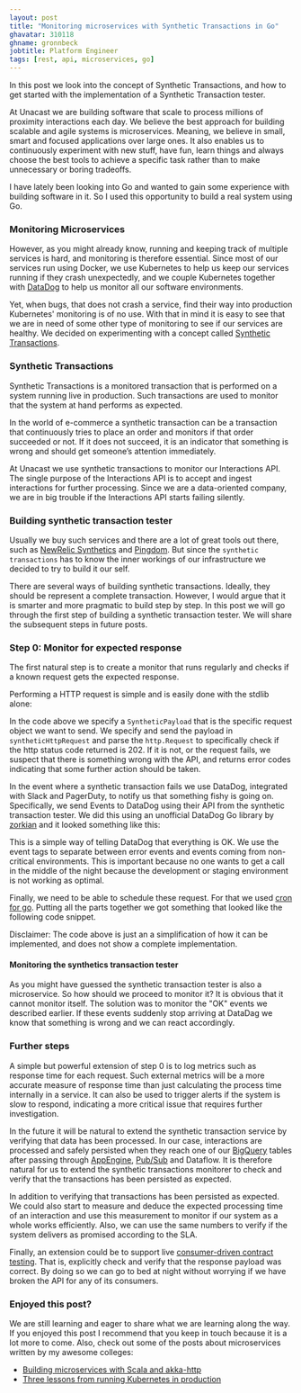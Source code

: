 ```yaml
---
layout: post
title: "Monitoring microservices with Synthetic Transactions in Go"
ghavatar: 310118
ghname: gronnbeck
jobtitle: Platform Engineer
tags: [rest, api, microservices, go]
---
```


In this post we look into the concept of Synthetic Transactions, and how to
get started with the implementation of a Synthetic Transaction tester.

At Unacast we are building software that scale to process millions of
proximity interactions each day. We believe the best approach for building
scalable and agile systems is microservices. Meaning, we believe in small,
smart and focused applications over large ones. It also
enables us to continuously experiment with new stuff, have fun,
learn things and always choose the best tools to achieve a specific task
rather than to make unnecessary or boring tradeoffs.

I have lately been looking into Go and wanted to gain some experience
with building software in it. So I used this opportunity to build a real
system using Go.

### Monitoring Microservices

However, as you might already know, running and keeping track of multiple
services is hard, and monitoring is therefore essential. Since most of our
services run using Docker, we use Kubernetes to help us keep our services
running if they crash unexpectedly, and we couple
Kubernetes together with [DataDog](datadoghq) to help
us monitor all our software environments.

Yet, when bugs, that does not crash a service, find their way into production
Kubernetes' monitoring is of no use. With that in mind it is easy to see that
we are in need of some other type of monitoring to see if our services are
healthy. We decided on experimenting with a concept called
[Synthetic Transactions](synthetic-transactions).

### Synthetic Transactions

Synthetic Transactions is a monitored transaction that is performed on a
system running live in production. Such transactions are used to monitor
that the system at hand performs as expected.

In the world of e-commerce a synthetic transaction can be a transaction that
continuously tries to place an order and monitors if that order succeeded or not.
If it does not succeed, it is an indicator that something is wrong and should get
someone’s attention immediately.

At Unacast we use synthetic transactions to monitor our Interactions API.
The single purpose of the Interactions API is to accept and ingest interactions
for further processing. Since we are a data-oriented company, we are in big
trouble if the Interactions API starts failing silently.

### Building synthetic transaction tester

Usually we buy such services and there are a lot of great tools out there,
such as [NewRelic Synthetics](nr-synthetics) and [Pingdom](pingdom).
But since the ``synthetic transactions`` has to know the inner workings
of our infrastructure we decided to try to build it our self.

There are several ways of building synthetic transactions. Ideally, they
should be represent a complete transaction. However, I would argue that it
is smarter and more pragmatic to build step by step. In this post we will
go through the first step of building a synthetic transaction tester.
We will share the subsequent steps in future posts.

### Step 0: Monitor for expected response

The first natural step is to create a monitor that runs regularly and checks if
a known request gets the expected response.

Performing a HTTP request is simple and is easily done with the
stdlib alone:

<script src="https://gist.github.com/gronnbeck/452cb79403bf4b4862e4.js"></script>

In the code above we specify a ``SyntheticPayload`` that is the specific request
object we want to send. We specify and send the payload in ``syntheticHttpRequest``
and parse the ``http.Request`` to specifically
check if the http status code returned is 202. If it is not, or the request fails,
we suspect that there is something wrong with the API, and returns error codes
indicating that some further action should be taken.

In the event where a synthetic transaction fails we use DataDog,
integrated with Slack and PagerDuty, to notify us that something fishy is going on.
Specifically, we send Events to DataDog using their API from the synthetic
transaction tester. We did this using an unofficial DataDog Go library by
[zorkian](zorkian) and it looked something like this:

<script src="https://gist.github.com/gronnbeck/236e8f68d2b0d13ad3ce.js"></script>

This is a simple way of telling DataDog that everything is OK. We use the event
tags to separate between error events and events coming from non-critical
environments. This is important because no one wants to get a call in the
middle of the night because the development or staging environment is
not working as optimal.

Finally, we need to be able to schedule these request. For that we used
[cron for go](go-cron). Putting all the parts together we got something
that looked like the following code snippet.

<script src="https://gist.github.com/gronnbeck/601f353875f89334b52a.js"></script>

Disclaimer: The code above is just an  a simplification of how it can be implemented, and does not show a complete implementation.

#### Monitoring the synthetics transaction tester

As you might have guessed the synthetic transaction tester is also a microservice.
So how should we proceed to monitor it? It is obvious that it cannot monitor itself.
The solution was to monitor the "OK" events we described earlier.
If these events suddenly stop arriving at DataDag we know that something
is wrong and we can react accordingly.

### Further steps

A simple but powerful extension of step 0 is to log metrics such as response time
for each request. Such external metrics will be a more accurate measure
of response time than just calculating the process time internally in a service.
It can also be used to trigger alerts if the system is slow to respond,
indicating a more critical issue that requires further investigation.

In the future it will be natural to extend the synthetic transaction service by verifying
that data has been processed. In our case, interactions are processed and safely
persisted when they reach one of our [BigQuery](gle-bigquery) tables after passing
through [AppEngine](gle-appengine), [Pub/Sub](gle-pubsub) and Dataflow.
It is therefore natural for us to extend the synthetic transactions monitorer
to check and verify that the transactions has been persisted as expected.

In addition to verifying that transactions has been persisted as expected.
We could also start to measure and deduce the expected processing time
of an interaction and use this measurement to monitor if our system as a whole
works efficiently. Also, we can use the same numbers to verify if the system
delivers as promised according to the SLA.

Finally, an extension  could be to support live
[consumer-driven contract testing](cdc-testing). That is, explicitly check and verify that
the response payload was correct. By doing so we can go to bed at night without
worrying if we have broken the API for any of its consumers.  

### Enjoyed this post?

We are still learning and eager to share what we are learning along the way.
If you enjoyed this post I recommend that you keep in touch because it is a
lot more to come. Also, check out some of the posts about microservices
 written by my awesome colleges:

* [Building microservices with Scala and akka-http](http://labs.unacast.com/2016/03/03/building-microservices-with-akka-http/)
* [Three lessons from running Kubernetes in production](unacast-k8s-lessons)

[synthetic-transactions]:http://martinfowler.com/articles/microservice-testing/
[datadoghq]:https://www.datadoghq.com/
[nr-synthetics]:http://newrelic.com/synthetics
[pingdom]:https://www.pingdom.com/
[unacast-k8s-lessons]:http://labs.unacast.com/2016/01/27/three-lessons-from-running-k8s-in-production/
[zorkian]:https://github.com/zorkian/go-datadog-api
[go-cron]:https://godoc.org/github.com/robfig/cron
[gle-appengine]:https://cloud.google.com/appengine/
[gle-pubsub]:https://cloud.google.com/pubsub/
[gle-bigquery]:https://cloud.google.com/bigquery/
[gle-dataflow]:https://cloud.google.com/dataflow/
[cdc-testing]:https://www.thoughtworks.com/radar/techniques/consumer-driven-contract-testing
